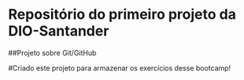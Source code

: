 # Repositório do primeiro projeto da DIO-Santander

##Projeto sobre Git/GitHub

#Criado este projeto para armazenar os exercícios desse bootcamp!
